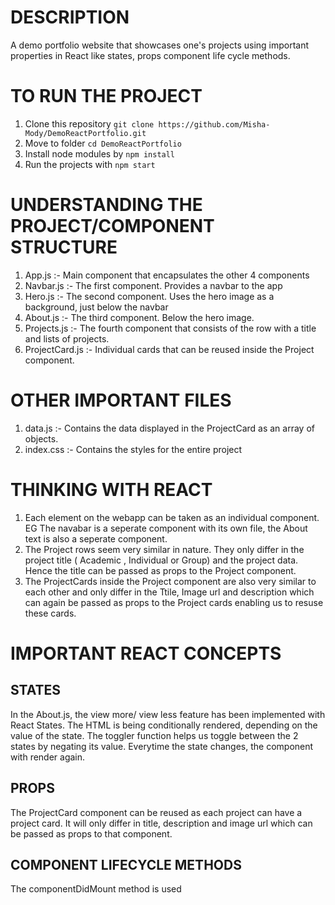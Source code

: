# DESCRIPTION

A demo portfolio website that showcases one's projects using important properties in React like states, props component life cycle methods.

# TO RUN THE PROJECT

1. Clone this repository `git clone https://github.com/Misha-Mody/DemoReactPortfolio.git`
2. Move to folder `cd DemoReactPortfolio`
3. Install node modules by `npm install`
4. Run the projects with `npm start`

# UNDERSTANDING THE PROJECT/COMPONENT STRUCTURE

1. App.js :- Main component that encapsulates the other 4 components
2. Navbar.js :- The first component. Provides a navbar to the app
3. Hero.js :- The second component. Uses the hero image as a background, just below the navbar
4. About.js :- The third component. Below the hero image.
5. Projects.js :- The fourth component that consists of the row with a title and lists of projects.
6. ProjectCard.js :- Individual cards that can be reused inside the Project component.

# OTHER IMPORTANT FILES

1. data.js :- Contains the data displayed in the ProjectCard as an array of objects.
2. index.css :- Contains the styles for the entire project

# THINKING WITH REACT

1. Each element on the webapp can be taken as an individual component. EG The navabar is a seperate component with its own file, the About text is also a seperate component.
2. The Project rows seem very similar in nature. They only differ in the project title ( Academic , Individual or Group) and the project data. Hence the title can be passed as props to the Project component.
3. The ProjectCards inside the Project component are also very similar to each other and only differ in the Ttile, Image url and description which can again be passed as props to the Project cards enabling us to resuse these cards.

# IMPORTANT REACT CONCEPTS

## STATES

In the About.js, the view more/ view less feature has been implemented with React States. The HTML is being conditionally rendered, depending on the value of the state. The toggler function helps us toggle between the 2 states by negating its value. Everytime the state changes, the component with render again.

## PROPS

The ProjectCard component can be reused as each project can have a project card. It will only differ in title, description and image url which can be passed as props to that component.

## COMPONENT LIFECYCLE METHODS

The componentDidMount method is used

